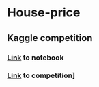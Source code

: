 # House-price
## Kaggle competition
### [Link](https://colab.research.google.com/drive/1MMiKMfRSVAHqj4BGygQ_2UVNwGwX20hV?usp=sharing) to notebook
### [Link](https://www.kaggle.com/competitions/house-prices-advanced-regression-techniques/overview) to competition]
